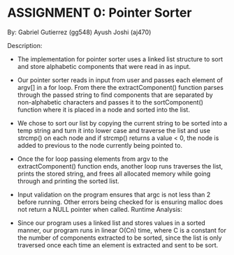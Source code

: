 # ASSIGNMENT 0: Pointer Sorter
By: Gabriel Gutierrez (gg548)
      Ayush Joshi (aj470)

Description:
-	The implementation for pointer sorter uses a linked list structure to sort and store alphabetic components that were read in as input.

-	Our pointer sorter reads in input from user and passes each element of argv[] in a for loop. From there the extractComponent() function parses through the passed string to find components that are separated by non-alphabetic characters and passes it to the sortComponent() function where it is placed in a node and sorted into the list.

-	We chose to sort our list by copying the current string to be sorted into a temp string and turn it into lower case and traverse the list and use strcmp() on each node and if strcmp() returns a value < 0, the node is added to previous to the node currently being pointed to.

-	Once the for loop passing elements from argv to the extractComponent() function ends, another loop runs traverses the list, prints the stored string, and frees all allocated memory while going through and printing the sorted list.

-	Input validation on the program ensures that argc is not less than 2 before running. Other errors being checked for is ensuring malloc does not return a NULL pointer when called.
Runtime Analysis:

-	Since our program uses a linked list and stores values in a sorted manner, our program runs in linear O(Cn) time, where C is a constant for the number of components extracted to be sorted, since the list is only traversed once each time an element is extracted and sent to be sort.
